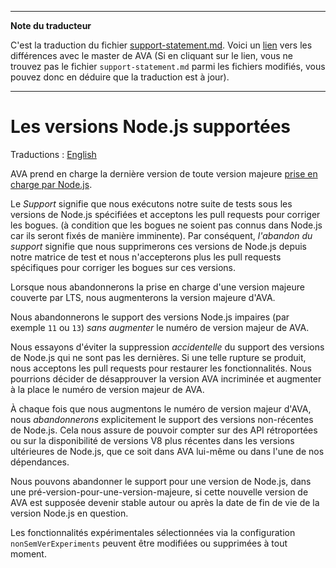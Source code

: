 ___
**Note du traducteur**

C'est la traduction du fichier [support-statement.md](https://github.com/avajs/ava/blob/main/docs/support-statement.md). Voici un [lien](https://github.com/avajs/ava/compare/b208d143ad852dc95aa8b44eed94ac1f404a25f4...main#diff-dd0cfd1cf854eda55e1a756ec3518eb4c85f24719a66c0fddfc6b1797c5d320b) vers les différences avec le master de AVA (Si en cliquant sur le lien, vous ne trouvez pas le fichier `support-statement.md` parmi les fichiers modifiés, vous pouvez donc en déduire que la traduction est à jour).
___
# Les versions Node.js supportées

Traductions : [English](https://github.com/avajs/ava/blob/main/docs/support-statement.md)

AVA prend en charge la dernière version de toute version majeure [prise en charge par Node.js](https://github.com/nodejs/Release#release-schedule).

Le *Support* signifie que nous exécutons notre suite de tests sous les versions de Node.js spécifiées et acceptons les pull requests pour corriger les bogues. (à condition que les bogues ne soient pas connus dans Node.js car ils seront fixés de manière imminente). Par conséquent, *l'abandon du support* signifie que nous supprimerons ces versions de Node.js depuis notre matrice de test et nous n'accepterons plus les pull requests spécifiques pour corriger les bogues sur ces versions.

Lorsque nous abandonnerons la prise en charge d'une version majeure couverte par LTS, nous augmenterons la version majeure d'AVA.

Nous abandonnerons le support des versions Node.js impaires (par exemple `11` ou `13`) *sans augmenter* le numéro de version majeur de AVA.

Nous essayons d'éviter la suppression *accidentelle* du support des versions de Node.js qui ne sont pas les dernières. Si une telle rupture se produit, nous acceptons les pull requests pour restaurer les fonctionnalités. Nous pourrions décider de désapprouver la version AVA incriminée et augmenter à la place le numéro de version majeur de AVA.

À chaque fois que nous augmentons le numéro de version majeur d'AVA, nous *abandonnerons* explicitement le support des versions non-récentes de Node.js. Cela nous assure de pouvoir compter sur des API rétroportées ou sur la disponibilité de versions V8 plus récentes dans les versions ultérieures de Node.js, que ce soit dans AVA lui-même ou dans l'une de nos dépendances.

Nous pouvons abandonner le support pour une version de Node.js, dans une pré-version-pour-une-version-majeure, si cette nouvelle version de AVA est supposée devenir stable autour ou après la date de fin de vie de la version Node.js en question.

Les fonctionnalités expérimentales sélectionnées via la configuration `nonSemVerExperiments` peuvent être modifiées ou supprimées à tout moment.

